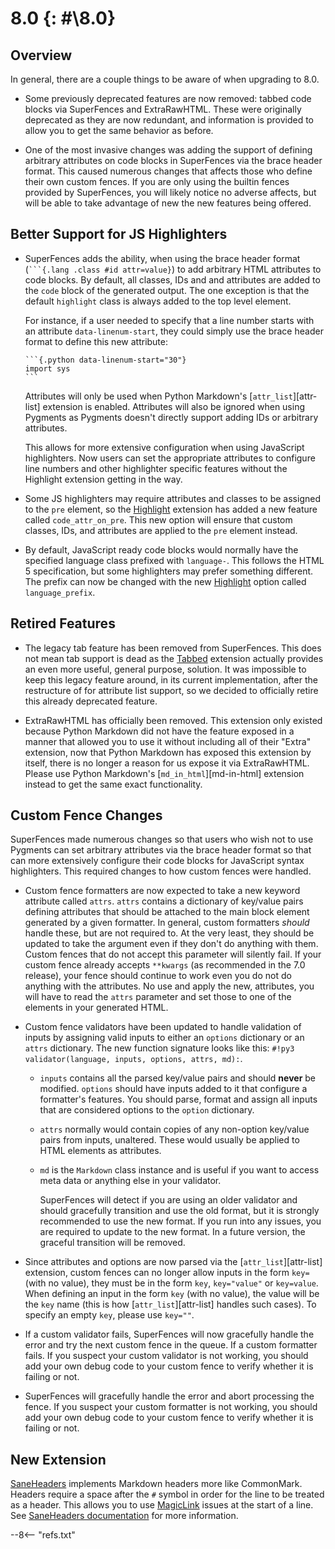 # 8.0 {: #\8.0}

## Overview

In general, there are a couple things to be aware of when upgrading to 8.0.

- Some previously deprecated features are now removed: tabbed code blocks via SuperFences and ExtraRawHTML. These were
  originally deprecated as they are now redundant, and information is provided to allow you to get the same behavior
  as before.

- One of the most invasive changes was adding the support of defining arbitrary attributes on code blocks in SuperFences
  via the brace header format. This caused numerous changes that affects those who define their own custom fences. If
  you are only using the builtin fences provided by SuperFences, you will likely notice no adverse affects, but will be
  able to take advantage of new the new features being offered.

## Better Support for JS Highlighters

- SuperFences adds the ability, when using the brace header format (` ```{.lang .class #id attr=value} `) to add
  arbitrary HTML attributes to code blocks. By default, all classes, IDs and and attributes are added to the `code`
  block of the generated output. The one exception is that the default `highlight` class is always added to the top
  level element.

    For instance, if a user needed to specify that a line number starts with an attribute `data-linenum-start`, they
    could simply use the brace header format to define this new attribute:

    ````
    ```{.python data-linenum-start="30"}
    import sys
    ```
    ````

    Attributes will only be used when Python Markdown's [`attr_list`][attr-list] extension is enabled. Attributes will
    also be ignored when using Pygments as Pygments doesn't directly support adding IDs or arbitrary attributes.

    This allows for more extensive configuration when using JavaScript highlighters. Now users can set the appropriate
    attributes to configure line numbers and other highlighter specific features without the Highlight extension getting
    in the way.

- Some JS highlighters may require attributes and classes to be assigned to the `pre` element, so the
  [Highlight](../../extensions/highlight.md) extension has added a new feature called `code_attr_on_pre`. This new
  option will ensure that custom classes, IDs, and attributes are applied to the `pre` element instead.

- By default, JavaScript ready code blocks would normally have the specified language class prefixed with `language-`.
  This follows the HTML 5 specification, but some highlighters may prefer something different. The prefix can now be
  changed with the new [Highlight](../../extensions/highlight.md) option called `language_prefix`.

## Retired Features

- The legacy tab feature has been removed from SuperFences. This does not mean tab support is dead as the
  [Tabbed](../../extensions/tabbed.md) extension actually provides an even more useful, general purpose, solution. It
  was impossible to keep this legacy feature around, in its current implementation, after the restructure of for
  attribute list support, so we decided to officially retire this already deprecated feature.

- ExtraRawHTML has officially been removed. This extension only existed because Python Markdown did not have the feature
  exposed in a manner that allowed you to use it without including all of their "Extra" extension, now that Python
  Markdown has exposed this extension by itself, there is no longer a reason for us expose it via ExtraRawHTML. Please
  use Python Markdown's [`md_in_html`][md-in-html] extension instead to get the same exact functionality.

## Custom Fence Changes

SuperFences made numerous changes so that users who wish not to use Pygments can set arbitrary attributes via the brace
header format so that can more extensively configure their code blocks for JavaScript syntax highlighters. This required
changes to how custom fences were handled.

- Custom fence formatters are now expected to take a new keyword attribute called `attrs`. `attrs` contains a dictionary
  of key/value pairs defining attributes that should be attached to the main block element generated by a given
  formatter. In general, custom formatters *should* handle these, but are not required to.  At the very least, they
  should be updated to take the argument even if they don't do anything with them. Custom fences that do not accept this
  parameter will silently fail. If your custom fence already accepts `**kwargs` (as recommended in the 7.0 release),
  your fence should continue to work even you do not do anything with the attributes. No use and apply the new,
  attributes, you will have to read the `attrs` parameter and set those to one of the elements in your generated HTML.

- Custom fence validators have been updated to handle validation of inputs by assigning valid inputs to either an
  `options` dictionary or an `attrs` dictionary. The new function signature looks like this:
  `#!py3 validator(language, inputs, options, attrs, md):`.

  - `inputs` contains all the parsed key/value pairs and should **never** be modified. `options` should have inputs
    added to it that configure a formatter's features. You should parse, format and assign all inputs that are
    considered options to the `option` dictionary.

  - `attrs` normally would contain copies of any non-option key/value pairs from inputs, unaltered. These would usually
    be applied to HTML elements as attributes.

  - `md` is the `Markdown` class instance and is useful if you want to access meta data or anything else in your
    validator.

    SuperFences will detect if you are using an older validator and should gracefully transition and use the old format,
    but it is strongly recommended to use the new format. If you run into any issues, you are required to update to the
    new format. In a future version, the graceful transition will be removed.

- Since attributes and options are now parsed via the [`attr_list`][attr-list] extension, custom fences can no longer
  allow inputs in the form `key=` (with no value), they must be in the form `key`, `key="value"` or `key=value`. When
  defining an input in the form `key` (with no value), the value will be the `key` name (this is how
  [`attr_list`][attr-list] handles such cases). To specify an empty `key`, please use `key=""`.

- If a custom validator fails, SuperFences will now gracefully handle the error and try the next custom fence in the
  queue. If a custom formatter fails. If you suspect your custom validator is not working, you should add your own debug
  code to your custom fence to verify whether it is failing or not.

- SuperFences will gracefully handle the error and abort processing the fence. If you suspect your custom formatter is
  not working, you should add your own debug code to your custom fence to verify whether it is failing or not.

## New Extension

[SaneHeaders](../../extensions/saneheaders.md) implements Markdown headers more like CommonMark. Headers require a space
after the `#` symbol in order for the line to be treated as a header. This allows you to use
[MagicLink](../../extensions/magiclink.md) issues at the start of a line. See
[SaneHeaders documentation](../../extensions/saneheaders.md) for more information.

--8<-- "refs.txt"
